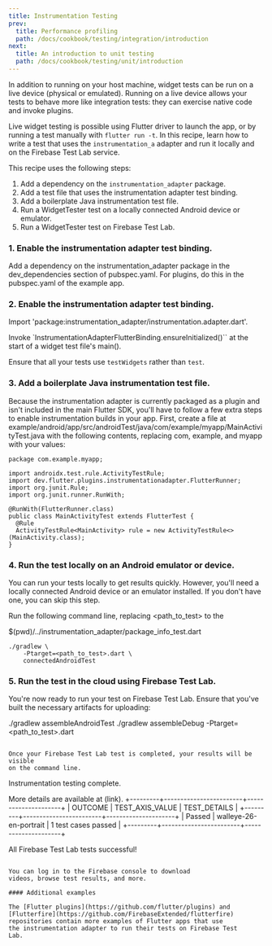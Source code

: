 ```yaml
---
title: Instrumentation Testing
prev:
  title: Performance profiling
  path: /docs/cookbook/testing/integration/introduction
next:
  title: An introduction to unit testing
  path: /docs/cookbook/testing/unit/introduction
---
```


In addition to running on your host machine, widget tests can be
run on a live device (physical or emulated). Running on a live
device allows your tests to behave more like integration tests:
they can exercise native code and invoke plugins.

Live widget testing is possible using Flutter driver to launch the
app, or by running a test manually with `flutter run -t`.
In this recipe, learn how to write a test that uses the
`instrumentation_a` adapter and run it locally and on the Firebase
Test Lab service.

This recipe uses the following steps:

  1. Add a dependency on the `instrumentation_adapter` package.
  2. Add a test file that uses the instrumentation adapter test binding.
  3. Add a boilerplate Java instrumentation test file.
  4. Run a WidgetTester test on a locally connected Android device or emulator.
  5. Run a WidgetTester test on Firebase Test Lab.

### 1. Enable the instrumentation adapter test binding.

Add a dependency on the instrumentation_adapter package in the dev_dependencies section of
pubspec.yaml. For plugins, do this in the pubspec.yaml of the example app.

### 2. Enable the instrumentation adapter test binding.

Import 'package:instrumentation_adapter/instrumentation.adapter.dart'.

Invoke `InstrumentationAdapterFlutterBinding.ensureInitialized()`` at the
start of a widget test file's main().

Ensure that all your tests use `testWidgets` rather than `test`.

### 3. Add a boilerplate Java instrumentation test file.

Because the instrumentation adapter is currently packaged as a plugin and isn't
included in the main Flutter SDK, you'll have to follow a few extra steps to enable
instrumentation builds in your app. First, create a file at
example/android/app/src/androidTest/java/com/example/myapp/MainActivityTest.java
with the following contents, replacing com, example, and myapp with your values:

```
package com.example.myapp;

import androidx.test.rule.ActivityTestRule;
import dev.flutter.plugins.instrumentationadapter.FlutterRunner;
import org.junit.Rule;
import org.junit.runner.RunWith;

@RunWith(FlutterRunner.class)
public class MainActivityTest extends FlutterTest {
  @Rule
  ActivityTestRule<MainActivity> rule = new ActivityTestRule<>(MainActivity.class);
}
```

### 4. Run the test locally on an Android emulator or device.

You can run your tests locally to get results quickly. However, you'll need a
locally connected Android device or an emulator installed. If you don't have one,
you can skip this step.

Run the following command line, replacing <path_to_test> to the

$(pwd)/../instrumentation_adapter/package_info_test.dart

```
./gradlew \
    -Ptarget=<path_to_test>.dart \
    connectedAndroidTest
```

### 5. Run the test in the cloud using Firebase Test Lab.

You're now ready to run your test on Firebase Test Lab. Ensure that you've built
the necessary artifacts for uploading:

./gradlew assembleAndroidTest
./gradlew assembleDebug -Ptarget=<path_to_test>.dart
```

Once your Firebase Test Lab test is completed, your results will be visible
on the command line.

```
Instrumentation testing complete.

More details are available at (link).
+---------+------------------------+---------------------+
| OUTCOME |    TEST_AXIS_VALUE     |     TEST_DETAILS    |
+---------+------------------------+---------------------+
| Passed  | walleye-26-en-portrait | 1 test cases passed |
+---------+------------------------+---------------------+

All Firebase Test Lab tests successful!
```

You can log in to the Firebase console to download
videos, browse test results, and more.

#### Additional examples

The [Flutter plugins](https://github.com/flutter/plugins) and
[Flutterfire](https://github.com/FirebaseExtended/flutterfire)
repositories contain more examples of Flutter apps that use
the instrumentation adapter to run their tests on Firebase Test
Lab.
